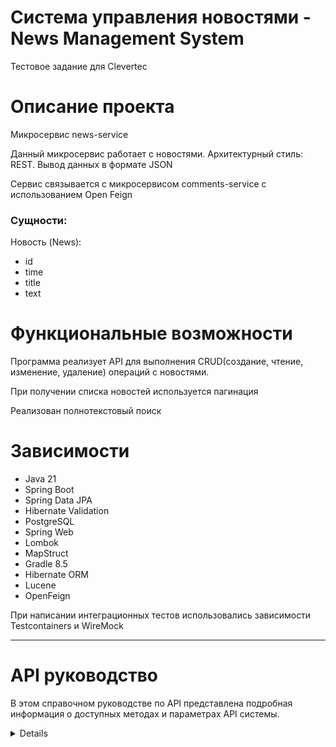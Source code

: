 # Система управления новостями - News Management System

Тестовое задание для Clevertec

# Описание проекта

Микросервис news-service

Данный микросервис работает с новостями. Архитектурный стиль: REST. Вывод данных в формате JSON

Сервис связывается с микросервисом comments-service с использованием Open Feign 

### Сущности:

Новость (News):

- id
- time
- title
- text

# Функциональные возможности

Программа реализует API для выполнения CRUD(создание, чтение, изменение, удаление) операций с новостями.

При получении списка новостей используется пагинация

Реализован полнотекстовый поиск

# Зависимости

* Java 21
* Spring Boot
* Spring Data JPA
* Hibernate Validation
* PostgreSQL
* Spring Web
* Lombok
* MapStruct
* Gradle 8.5
* Hibernate ORM
* Lucene
* OpenFeign

При написании интеграционных тестов использовались зависимости Testcontainers и WireMock

---

# API руководство

В этом справочном руководстве по API представлена подробная информация о доступных методах и параметрах API системы.

<details>

## Содержание

* Новости
* Ответ об ошибке

### Новости

Описание: Этот метод добавляет новую новость.
Endpoint: /news
HTTP Method: POST

Parameters:

| Name  | Type   | Description       |
|-------|--------|-------------------|
| title | String | Заголовок новости |
| text  | String | Текст новости     |

Пример запроса:
http://localhost:8081/news

{
"title": "This is title of news",
"text": "This is content of news."
}

---
Описание: Этот метод получает новость по id.
Endpoint: /news/{newsId}
HTTP Method: GET

Пример запроса:
http://localhost:8081/news/1

---
Описание: Этот метод обновляет новость.
Endpoint: /news/{newsId}
HTTP Method: PUT

Parameters:

| Name  | Type   | Description       |
|-------|--------|-------------------|
| title | String | Заголовок новости |
| text  | String | Текст новости     |

Пример запроса:
http://localhost:8081/news/1

{
"title": "This is title of news",
"text": "This is content of news."
}

---
Описание: Этот метод удаляет новость по id.
Endpoint: /news/{newsId}
HTTP Method: DELETE

Пример запроса:
http://localhost:8081/news/1

---
Описание: Этот метод выводит все новости (с пагинацией).
Endpoint: /news
HTTP Method: GET

Примеры запроса:
http://localhost:8081/news
http://localhost:8081/news?pageNumber=1

---
Описание: Этот метод выполняет полнотекстовый поиск.
Endpoint: /news/search
HTTP Method: GET

Примеры запроса:
http://localhost:8081/news/search?text=content&fields=title&fields=text&limit=15

---
Описание: Этот метод получает новость со списком комментариев (с пагинацией).
Endpoint: /{newsId}/comments
HTTP Method: GET

Примеры запроса:
http://localhost:8081/1/comments
http://localhost:8081/1/comments?pageNumber=1


---
Описание: Этот метод получает комментарий по идентификатору.
Endpoint: /{newsId}/comments/{commentId}
HTTP Method: GET

Примеры запроса:
http://localhost:8081/1/comments/1

### Ответ об ошибке

Пример ответа об ошибке

{
"status": 404,
"message": "No such news with id 234"
}

</details>